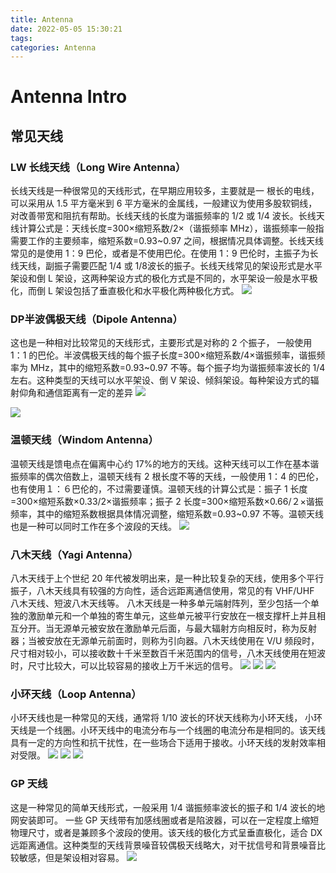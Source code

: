 ```yaml
---
title: Antenna
date: 2022-05-05 15:30:21
tags:
categories: Antenna
---
```

# Antenna Intro
## 常见天线
### LW 长线天线（Long Wire Antenna）
长线天线是一种很常见的天线形式，在早期应用较多，主要就是一
根长的电线，可以采用从 1.5 平方毫米到 6 平方毫米的金属线，一般建议为使用多股软铜线，对改善带宽和阻抗有帮助。长线天线的长度为谐振频率的 1/2 或 1/4 波长。长线天线计算公式是：天线长度=300×缩短系数/2×（谐振频率 MHz），谐振频率一般指需要工作的主要频率，缩短系数=0.93~0.97 之间，根据情况具体调整。长线天线常见的是使用 1：9 巴伦，或者是不使用巴伦。在使用 1：9 巴伦时，主振子为长线天线，副振子需要匹配 1/4 或 1/8波长的振子。长线天线常见的架设形式是水平架设和倒 L 架设，这两种架设方式的极化方式是不同的，水平架设一般是水平极化，而倒 L 架设包括了垂直极化和水平极化两种极化方式。
![](https://cdn.jsdelivr.net/gh/JC-GGBond/image-JC@master/SDR_project/微信截图_20220505153636.263y8vnc1ecg.webp)

### DP半波偶极天线（Dipole Antenna）
这也是一种相对比较常见的天线形式，主要形式是对称的 2 个振子，
一般使用 1：1 的巴伦。半波偶极天线的每个振子长度=300×缩短系数/4×谐振频率，谐振频率为 MHz，其中的缩短系数=0.93~0.97 不等。每个振子均为谐振频率波长的 1/4 左右。这种类型的天线可以水平架设、倒 V 架设、倾斜架设。每种架设方式的辐射仰角和通信距离有一定的差异
![](https://cdn.jsdelivr.net/gh/JC-GGBond/image-JC@master/SDR_project/微信截图_20220505154153.133noc58ujio.webp)

![](https://cdn.jsdelivr.net/gh/JC-GGBond/image-JC@master/SDR_project/微信截图_20220505154202.1aaf5ph7cta8.webp)
### 温顿天线（Windom Antenna）
温顿天线是馈电点在偏离中心约 17%的地方的天线。这种天线可以工作在基本谐振频率的偶次倍数上，温顿天线有 2 根长度不等的天线，一般使用 1：4 的巴伦，也有使用１：６巴伦的，不过需要谨慎。温顿天线的计算公式是：振子 1 长度=300×缩短系数×0.33/2×谐振频率；振子 2 长度=300×缩短系数×0.66/２×谐振频率，其中的缩短系数根据具体情况调整，缩短系数=0.93~0.97 不等。温顿天线也是一种可以同时工作在多个波段的天线。
![](https://cdn.jsdelivr.net/gh/JC-GGBond/image-JC@master/SDR_project/微信截图_20220505154357.6jonqpw7z4w0.webp)

### 八木天线（Yagi Antenna）
八木天线于上个世纪 20 年代被发明出来，是一种比较复杂的天线，使用多个平行振子，八木天线具有较强的方向性，适合远距离通信使用，常见的有 VHF/UHF 八木天线、短波八木天线等。
八木天线是一种多单元端射阵列，至少包括一个单独的激励单元和一个单独的寄生单元，这些单元被平行安放在一根支撑杆上并且相互分开。当无源单元被安放在激励单元后面，与最大辐射方向相反时，称为反射器；当被安放在无源单元前面时，则称为引向器。八木天线使用在 V/U 频段时，尺寸相对较小，可以接收数十千米至数百千米范围内的信号，八木天线使用在短波时，尺寸比较大，可以比较容易的接收上万千米远的信号。
![](https://cdn.jsdelivr.net/gh/JC-GGBond/image-JC@master/SDR_project/微信截图_20220505161850.2t3xnwcm3z20.webp)
![](https://cdn.jsdelivr.net/gh/JC-GGBond/image-JC@master/SDR_project/微信截图_20220505161901.6v3ufd1wq740.webp)
![](https://cdn.jsdelivr.net/gh/JC-GGBond/image-JC@master/SDR_project/微信截图_20220505161910.53l7rfutn4c0.webp)


### 小环天线（Loop Antenna）
小环天线也是一种常见的天线，通常将 1/10 波长的环状天线称为小环天线，
小环天线是一个线圈。小环天线中的电流分布与一个线圈的电流分布是相同的。该天线具有一定的方向性和抗干扰性，在一些场合下适用于接收。小环天线的发射效率相对受限。
![](https://cdn.jsdelivr.net/gh/JC-GGBond/image-JC@master/SDR_project/微信截图_20220505161920.46e255ncdcu0.webp)
![](https://cdn.jsdelivr.net/gh/JC-GGBond/image-JC@master/SDR_project/微信截图_20220505161930.76u97gzbjv00.webp)
![](https://cdn.jsdelivr.net/gh/JC-GGBond/image-JC@master/SDR_project/微信截图_20220505161939.410h96byj140.webp)
### GP 天线
这是一种常见的简单天线形式，一般采用 1/4 谐振频率波长的振子和 1/4 波长的地网安装即可。
一些 GP 天线带有加感线圈或者是陷波器，可以在一定程度上缩短物理尺寸，或者是兼顾多个波段的使用。该天线的极化方式呈垂直极化，适合 DX 远距离通信。这种类型的天线背景噪音较偶极天线略大，对干扰信号和背景噪音比较敏感，但是架设相对容易。
![](https://cdn.jsdelivr.net/gh/JC-GGBond/image-JC@master/SDR_project/微信截图_20220505161951.4juzt7az1xg0.webp)